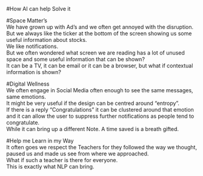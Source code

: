 #How AI can help Solve it  

#Space Matter’s  
We have grown up with Ad’s and we often get annoyed with the disruption.  
But we always like the ticker at the bottom of the screen showing us some useful information about stocks.  
We like notifications.   
But we often wondered what screen we are reading has a lot of unused space and some useful information that can be shown?  
It can be a TV, it can be email or it can be a browser, but what if contextual information is shown?  

#Digital Wellness  
We often engage in Social Media often enough to see the same messages, same emotions.  
It might be very useful if the design can be centred around “entropy”.  
If there is a reply “Congratulations” it can be clustered around that emotion and it can allow the user to suppress further notifications as people tend to congratulate.  
While it can bring up a different Note. 
A time saved is a breath gifted.  

#Help me Learn in my Way  
It often goes we respect the Teachers for they followed the way we thought, paused us and made us see from where we approached.   
What if such a  teacher is there for everyone.  
This is exactly what NLP can bring.
